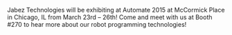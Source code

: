 Jabez Technologies will be exhibiting at Automate 2015 at McCormick Place in Chicago, IL from March 23rd – 26th! Come and meet with us at Booth #270 to hear more about our robot programming technologies!